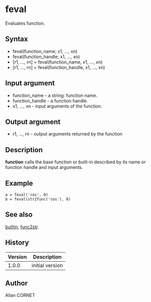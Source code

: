 

# feval

Evaluates function.

## Syntax

- feval(function_name; x1, ..., xn)
- feval(function_handle; x1, ..., xn)
- [r1, ..., rn] = feval(function_name, x1, ..., xn)
- [r1, ..., rn] = feval(function_handle, x1, ..., xn)

## Input argument

 - function_name - a string: function name.
 - function_handle - a function handle.
 - x1, ..., xn - input arguments of the function.

## Output argument

 - r1, ..., rn - output arguments returned by the function

## Description


  <p><b>function</b> calls the base function or built-in described by its name or function handle and input arguments.</p>


## Example

```Nelson
a = feval('cos', 0)
b = feval(str2func('cos'), 0)
```

## See also

[builtin](builtin.md), [func2str](../function_handle/func2str.md).
## History

|Version|Description|
|------|------|
|1.0.0|initial version|


## Author

Allan CORNET



